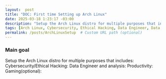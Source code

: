 ```yaml
---
layout:  post
title: "DOC: First time Setting up Arch Linux"
date: 2025-03-18 1:23:17 -03:00
description: "Setup the Arch Linux distro for multiple purposes that includes: Cybersecurity/Ethical Hacking, Data Engineer and analysis, Productivity and Gaming(optinal)"
tags: [Arch Linux, Cybersecurity, Ethical Hacking, Data Engineer, Data Analysis, Productiity, Gaming, Coding]
permalink: /posts/ArchLinuxSetup  # Custom URL path (optional)
---
```



### Main goal
Setup the Arch Linux distro for multiple purposes that includes:
Cybersecurity/Ethical Hacking:
Data Engineer and analysis:
Productivity:
Gaming(optional):

